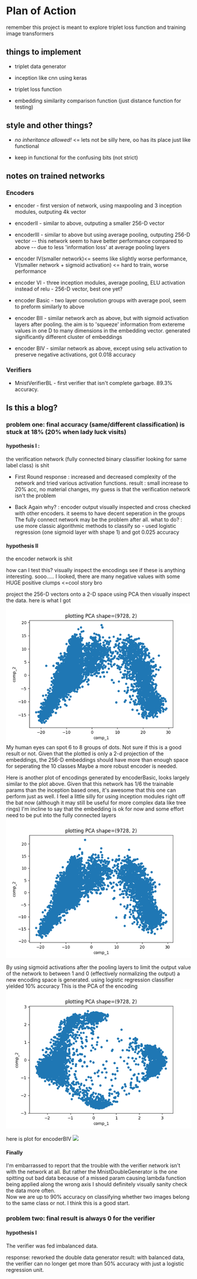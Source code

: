 # Plan of Action

remember this project is meant to explore triplet loss function and training image transformers

## things to implement 

- triplet data generator

- inception like cnn using keras

- triplet loss function 

- embedding similarity comparison function (just distance function for testing)

## style and other things?

- _no inheritance allowed!_ <= lets not be silly here, oo has its place just like functional

- keep in functional for the confusing bits (not strict)


## notes on trained networks

### Encoders

- encoder - first version of network, using maxpooling and 3 inception modules, outputing 4k vector

- encoderII - similar to above, outputing a smaller 256-D vector 

- encoderIII - similar to above but using average pooling, outputing 256-D vector
-- this network seem to have better performance compared to above 
-- due to less 'information loss' at average pooling layers

- encoder IV(smaller network)<= seems like slightly worse performance, V(smaller network + sigmoid activation) <= hard to train, worse performance

- encoder VI - three inception modules, average pooling, ELU activation instead of relu - 256-D vector, best one yet?

- encoder Basic - two layer convolution groups with average pool, seem to preform similarly to above 

- encoder BII - similar network arch as above, but with sigmoid activation layers after pooling.
 the aim is to 'squeeze' information from extereme values in one D to many dimensions in the embedding vector. 
 generated significantly different cluster of embeddings
 
- encoder BIV - similar network as above, except using selu activation to preserve negative activations, got 0.018 accuracy

### Verifiers

- MnistVerifierBL - first verifier that isn't complete garbage. 89.3% accuracy.

## Is this a blog?

### problem one: final accuracy (same/different classification) is stuck at 18% (20% when lady luck visits)
#### hypothesis I :
   the verification network (fully connected binary classifier looking for same label class) is shit
   
   - First Round 
    response : increased and decreased complexity of the network and tried various activation functions.
    result : small increase to 20% acc, no material changes, my guess is that the verification network isn't the problem
    
   - Back Again
    why? : encoder output visually inspected and cross checked with other encoders. it seems to have decent seperation in the groups
    The fully connect network may be the problem after all.
    what to do? : use more classic algorithmic methods to classify
        so - used logistic regression (one sigmoid layer with shape 1) and got 0.025 accuracy
    
#### hypothesis II 
   the encoder network is shit
    
   how can I test this? 
   visually inspect the encodings see if these is anything interesting.
    sooo..... I looked, there are many negative values with some HUGE positive clumps <=cool story bro
            
   project the 256-D vectors onto a 2-D space using PCA then visually inspect the data.
    here is what I got ![](encoderVI_PCA_2D_plot.png)
    My human eyes can spot 6 to 8 groups of dots. Not sure if this is a good result or not. 
    Given that the plotted is only a 2-d projection of the embeddings, 
    the 256-D embeddings should have more than enough space for seperating the 10 classes
    Maybe a more robust encoder is needed.  
      
   Here is another plot of encodings generated by encoderBasic, looks largely similar to the plot above.
     Given that this network has 1/6 the trainable params than the inception based ones, it's awesome that this one can perform just as well.
     I feel a little silly for using inception modules right off the bat now (although it may still be useful for more complex data like tree rings)
     I'm incline to say that the embedding is ok for now and some effort need to be put into the fully connected layers  
     ![](encoderBasic_PCA_2D_plot.png)
     
   By using sigmoid activations after the pooling layers to limit the output value of the network to between 1 and 0 (effectively normalizing the output)
     a new encoding space is generated. using logistic regression classifier yielded 10% accuracy
     This is the PCA of the encoding
     ![](encoderBII_PCA_2D_plot.png)
     
   here is plot for encoderBIV ![](encoderBI_PCA_2D_plot.png)
   
#### Finally
   I'm embarrassed to report that the trouble with the verifier network isn't with the network at all. 
   But rather the MnistDoubleGenerator is the one spitting out bad data because of a missed param causing lambda function being applied along the wrong axis
   I should definitely visually sanity check the data more often.  
   Now we are up to 90% accuracy on classifying whether two images belong to the same class or not. I think this is a good start. 
      
### problem two: final result is always 0 for the verifier
   #### hypothesis I
   The verifier was fed imbalanced data.
   
   response: reworked the double data generator 
   result: with balanced data, the verifier can no longer get more than 50% accuracy with just a logistic regression unit.
 